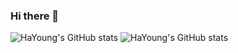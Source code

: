 ### Hi there 👋

<!--
**ha02e/ha02e** is a ✨ _special_ ✨ repository because its `README.md` (this file) appears on your GitHub profile.

Here are some ideas to get you started:

- 🔭 I’m currently working on ...
- 🌱 I’m currently learning ...
- 👯 I’m looking to collaborate on ...
- 🤔 I’m looking for help with ...
- 💬 Ask me about ...
- 📫 How to reach me: ...
- 😄 Pronouns: ...
- ⚡ Fun fact: ...
-->
![HaYoung's GitHub stats](https://github-readme-stats.vercel.app/api?username=ha02e&theme=vue-dark_icons=true)
![HaYoung's GitHub stats](https://github-readme-stats.vercel.app/api?username=ha02e&show_icons=true&theme=algolia)

